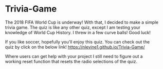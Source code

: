 # Trivia-Game

 
The 2018 FIFA World Cup is underway! With that, I decided to make a simple trivia game. The quiz is like any other quiz, except I am testing your knowledge of World Cup History. 
  I threw in a few curve balls! Good luck! 
  
If you like soccer, hopefully you'll enjoy this quiz. You can check out the quiz by click on the below link! 
   https://nlevine1.github.io/Trivia-Game/
  
Where users can get help with your project
  I still need to figure out a working reset function that resets the radio selections of the quiz. 
  
